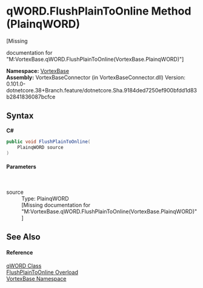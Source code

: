 # qWORD.FlushPlainToOnline Method (PlainqWORD)
 

\[Missing <summary> documentation for "M:VortexBase.qWORD.FlushPlainToOnline(VortexBase.PlainqWORD)"\]

**Namespace:**&nbsp;<a href="N_VortexBase.md">VortexBase</a><br />**Assembly:**&nbsp;VortexBaseConnector (in VortexBaseConnector.dll) Version: 0.101.0-dotnetcore.38+Branch.feature/dotnetcore.Sha.9184ded7250ef900bfdd1d83b2841836087bcfce

## Syntax

**C#**<br />
``` C#
public void FlushPlainToOnline(
	PlainqWORD source
)
```


#### Parameters
&nbsp;<dl><dt>source</dt><dd>Type: PlainqWORD<br />\[Missing <param name="source"/> documentation for "M:VortexBase.qWORD.FlushPlainToOnline(VortexBase.PlainqWORD)"\]</dd></dl>

## See Also


#### Reference
<a href="T_VortexBase_qWORD.md">qWORD Class</a><br /><a href="Overload_VortexBase_qWORD_FlushPlainToOnline.md">FlushPlainToOnline Overload</a><br /><a href="N_VortexBase.md">VortexBase Namespace</a><br />